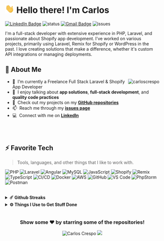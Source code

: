 <h1 align="left" id="carloscrespo-title">
  <img src="https://raw.githubusercontent.com/Queopius/queopius/master/wave.gif" width="30"> 
  Hello there! I'm Carlos
</h1>

[![LinkedIn Badge](https://img.shields.io/badge/-Carlos%20Crespo%20Moreno-blue?style=flat-square&logo=Linkedin&logoColor=white&link=https://www.linkedin.com/in/carlos-crespo-moreno/)](https://www.linkedin.com/in/carlos-crespo-moreno/)
![status](https://img.shields.io/badge/status-up-brightgreen) 
[![Gmail Badge](https://img.shields.io/badge/-carloscrespo@gmail.com-c14438?style=flat-square&logo=Gmail&logoColor=white&link=mailto:carloscrespo@gmail.com)](mailto:carloscrespo@gmail.com)
![issues](https://img.shields.io/github/issues/ccarlosm/ccarlosm.svg)

I'm a full-stack developer with extensive experience in PHP, Laravel, and passionate about Shopify app development. I've worked on various projects, primarily using Laravel, Remix for Shopify or WordPress in the past. I love creating solutions that make a difference, whether it's custom API integrations or managing deployments.

## 🧐 About Me

<a href="#carloscrespo-title">
  <img src="https://github-readme-stats.vercel.app/api?username=ccarlosm&show_icons=true&theme=transparent" alt="carloscrespo" align="right" />
</a>

- :office: &nbsp;I’m currently a Freelance Full Stack Laravel & Shopify App Developer
- :speech_balloon: &nbsp;I enjoy talking about **app solutions**, **full-stack development**, and **quality code practices**
- :book: &nbsp;Check out my projects on my **[GitHub repositories](https://github.com/ccarlosm)**
- :mailbox: &nbsp;Reach me through my **[issues page](https://github.com/ccarlosm/ccarlosm/issues)**
- :computer: &nbsp;Connect with me on **[LinkedIn](https://www.linkedin.com/in/carloscrespomoreno/)**

<br /><br />

<h2 align="left" id="carloscrespo-tech">⚡ Favorite Tech</h2>

> Tools, languages, and other things that I like to work with.


![PHP](https://img.shields.io/badge/PHP-777BB4?style=for-the-badge&logo=php&logoColor=white)
![Laravel](https://img.shields.io/badge/Laravel-FF2D20?style=for-the-badge&logo=laravel&logoColor=white)
![Angular](https://img.shields.io/badge/Angular-DD0031?style=for-the-badge&logo=angular&logoColor=white)
![MySQL](https://img.shields.io/badge/MySQL-005C84?style=for-the-badge&logo=mysql&logoColor=white)
![JavaScript](https://img.shields.io/badge/JavaScript-F7DF1E?style=for-the-badge&logo=javascript&logoColor=black)
![Shopify](https://img.shields.io/badge/Shopify-7AB55C?style=for-the-badge&logo=shopify&logoColor=white)
![Remix](https://img.shields.io/badge/Remix-000000?style=for-the-badge&logo=remix&logoColor=white)
![TypeScript](https://img.shields.io/badge/TypeScript-007ACC?style=for-the-badge&logo=typescript&logoColor=white)
![CI/CD](https://img.shields.io/badge/CI%2FCD-3E3E3E?style=for-the-badge&logo=github-actions&logoColor=white)
![Docker](https://img.shields.io/badge/-Docker-2496ED?style=flat-square&logo=docker&logoColor=white)
![AWS](https://img.shields.io/badge/AWS-232F3E?style=for-the-badge&logo=amazon-aws&logoColor=white)
![GitHub](https://img.shields.io/badge/GitHub-181717?style=for-the-badge&logo=github)
![VS Code](https://img.shields.io/badge/VS%20Code-007ACC?style=for-the-badge&logo=visual-studio-code)
![PhpStorm](https://img.shields.io/badge/PhpStorm-000000?style=for-the-badge&logo=phpstorm&logoColor=white)
![Postman](https://img.shields.io/badge/Postman-F76935?style=for-the-badge&logo=postman&logoColor=white)


<br />
<details>
  <summary><b>☄️ Github Streaks</b></summary>

  <br />
  <img height="100" src="https://github-readme-streak-stats.herokuapp.com/?user=ccarlosm&hide_border=true" />
  <img height="100" src="https://github-profile-trophy.vercel.app/?username=ccarlosm&theme=flat&title=Commit,MultiLanguage&margin-w=5&row=1&column=4" />
</details>

<details>
  <br />
  <summary><b>⚙️ Things I Use to Get Stuff Done</b></summary>
  	<ul>
  	    <li><b>OS:</b> Windows 11 + Ubuntu 20.04 LTS WSL</li>
        <li>power to <b>PC desktop!</b></li>
  	    <li><b>Browser:</b> Chrome & Edge</li>
	    <li><b>Code Editor:</b> PHP Storm - for PHP/Laravel & VSCode - My go-to for coding</li>
	    <li><b>Stay Updated:</b> Following industry trends on LinkedIn and publishing developer tips</li>
	</ul>
</details>

#

<div align="center">
	
### Show some ❤️ by starring some of the repositories!

<img src="https://komarev.com/ghpvc/?username=ccarlosm" alt="Carlos Crespo" />
<img src="https://img.shields.io/badge/Quality%20Code-Evangelist-_.svg">

</div>
